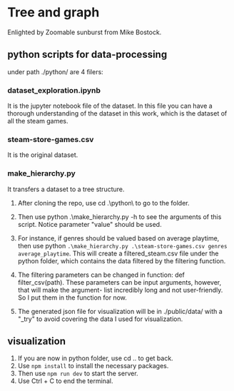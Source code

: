 # Tree and graph
Enlighted by Zoomable sunburst from Mike Bostock.

## python scripts for data-processing
under path ./python/ are 4 filers:

### dataset_exploration.ipynb 
It is the jupyter notebook file of the dataset. In this file you can have a thorough understanding of the dataset in this work, which is the dataset of all the steam games.

### steam-store-games.csv 
It is the original dataset.

### make_hierarchy.py 
It transfers a dataset to a tree structure. 

1. After cloning the repo, use cd .\python\ to go to the folder.
2. Then use python .\make_hierarchy.py -h to see the arguments of this script. Notice parameter "value" should be used.

3. For instance, if genres should be valued based on average playtime, then use python `.\make_hierarchy.py .\steam-store-games.csv genres average_playtime`.
This will create a filtered_steam.csv file under the python folder, which contains the data filtered by the filtering function.

4. The filtering parameters can be changed in function: def filter_csv(path). These parameters can be input arguments, however, that will make the argument-
list incredibly long and not user-friendly. So I put them in the function for now.

5. The generated json file for visualization will be in ./public/data/ with a "_try" to avoid covering the data I used for visualization.


## visualization
1. If you are now in python folder, use cd .. to get back.
2. Use `npm install` to install the necessary packages.
3. Then use `npm run dev` to start the server.
4. Use Ctrl + C to end the terminal.
